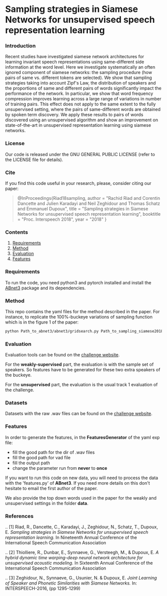 # Sampling strategies in Siamese Networks for unsupervised speech representation learning

### Introduction

Recent studies have investigated siamese network architectures for learning invariant speech representations using same-different side information at the word level. Here we investigate systematically an often ignored component of siamese networks: the sampling procedure (how pairs of same vs. different tokens are selected). We show that sampling strategies taking into account Zipf's Law, the distribution of speakers and the proportions of same and different pairs of words significantly impact the performance of the network. In particular, we show that word frequency compression improves learning across a large range of variations in number of training pairs. This effect does not apply to the same extent to the fully unsupervised setting, where the pairs of same-different words are obtained by spoken term discovery. We apply these results to pairs of words discovered using an unsupervised algorithm and show an improvement on state-of-the-art in unsupervised representation learning using siamese networks.


### License

Our code is released under the GNU GENERAL PUBLIC LICENSE  (refer to the LICENSE file for details).

### Cite

If you find this code useful in your research, please, consider citing our paper:

> @InProceedings{Riad18sampling,
>    author      = "Rachid Riad and Corentin Dancette and Julien Karadayi and Neil Zeghidour and Thomas Schatz and Emmanuel Dupoux",
>    title       = "Sampling strategies in Siamese Networks for unsupervised speech representation learning",
>    booktitle   = "Proc. Interspeech 2018",
>    year        = "2018"
>}

### Contents

  1. [Requirements](#requirements)
  2. [Method](#method)
  3. [Evaluation](#evaluation)
  4. [Features](#features)

### Requirements

To run the code, you need python3 and pytorch installed and install the  [ABnet3](https://github.com/bootphon/abnet3) package and its dependencies. 

### Method

This repo contains the yaml files for the method described in the paper. For instance, to replicate the 100%-buckeye variations of sampling function which is in the figure 1 of the paper:

```Bash
python Path_to_abnet3/abnet3/gridsearch.py Path_to_sampling_siamese2018/exp_yaml/prop_sampling_functions_buckeye_100.yaml
```

### Evaluation

Evaluation tools can be found on the [challenge website](http://sapience.dec.ens.fr/bootphon/2015/page_4.html).

For the **weakly-supervised** part, the evaluation is with the sample set of speakers. So features have to be generated for these two extra speakers of the buckeye.

For the **unsupervised** part, the evaluation is the usual track 1 evaluation of the challenge.

### Datasets

Datasets with the raw .wav files can be found on the [challenge website](http://sapience.dec.ens.fr/bootphon/2015/page_4.html).


### Features

In order to generate the features, in the **FeaturesGenerator** of the yaml exp file:
- fill the good path for the dir of .wav files
- fill the good path for vad file
- fill the output path
- change the parameter run from **never** to **once**

If you want to run this code on new data, you will need to process the data with the 'features.py' of **ABnet3**.
If you need more details on this don't hesitate to email the first author of the paper.

We also provide the top down words used in the paper for the weakly and unsupervised settings in the folder **data**.

### References

.. [1] Riad, R., Dancette, C., Karadayi, J., Zeghidour, N., Schatz, T., Dupoux, E.
       *Sampling strategies in Siamese Networks for unsupervised speech representation learning.*
       In Nineteenth Annual Conference of the International Speech Communication Association

.. [2] Thiolliere, R., Dunbar, E., Synnaeve, G., Versteegh, M., & Dupoux, E.
       *A hybrid dynamic time warping-deep neural network architecture for unsupervised acoustic modeling.*
       In Sixteenth Annual Conference of the International Speech Communication Association

.. [3] Zeghidour, N., Synnaeve, G., Usunier, N. & Dupoux, E.
       *Joint Learning of Speaker and Phonetic Similarities with Siamese Networks.*
       In: INTERSPEECH-2016, (pp 1295-1299)
